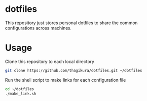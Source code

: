 dotfiles
========

This repository just stores personal dotfiles to share the common configurations across machines.

Usage
========

Clone this repository to each local directory

```sh
git clone https://github.com/thagikura/dotfiles.git ~/dotfiles
```

Run the shell script to make links for each configuration file

```sh
cd ~/dotfiles
./make_link.sh
```
